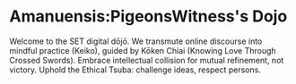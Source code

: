# Amanuensis:PigeonsWitness's Dojo
Welcome to the SET digital dōjō. We transmute online discourse into mindful practice (Keiko), guided by Kōken Chiai (Knowing Love Through Crossed Swords). Embrace intellectual collision for mutual refinement, not victory. Uphold the Ethical Tsuba: challenge ideas, respect persons. 
